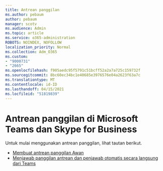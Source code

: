 ```yaml
---
title: Antrean panggilan
ms.author: pebaum
author: pebaum
manager: scotv
ms.audience: Admin
ms.topic: article
ms.service: o365-administration
ROBOTS: NOINDEX, NOFOLLOW
localization_priority: Normal
ms.collection: Adm_O365
ms.custom:
- "9000731"
- "2665"
ms.openlocfilehash: f905aedc95f5791c51bcff52a2a7a725c159732f
ms.sourcegitcommit: 8bc60ec34bc1e40685e3976576e04a2623f63a7c
ms.translationtype: MT
ms.contentlocale: id-ID
ms.lasthandoff: 04/15/2021
ms.locfileid: "51819839"
---
```

# <a name="call-queues-in-microsoft-teams-and-skype-for-business"></a>Antrean panggilan di Microsoft Teams dan Skype for Business 

Untuk mulai menggunakan antrean panggilan, lihat tautan berikut.

- [Membuat antrean panggilan Awan](https://docs.microsoft.com/microsoftteams/create-a-phone-system-call-queue)
- [Menjawab panggilan antrean dan penjawab otomatis secara langsung dari Teams](https://docs.microsoft.com/microsoftteams/answer-auto-attendant-and-call-queue-calls)
